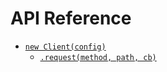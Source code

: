 # API Reference
- [`new Client(config)`](#new-clientconfig)
  - [`.request(method, path, cb)`](#requestmethod-path-cb)

